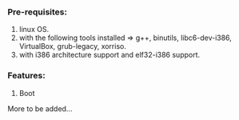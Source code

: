 ### Pre-requisites: 
1. linux OS. 
2. with the following tools installed => g++, binutils, libc6-dev-i386, VirtualBox, grub-legacy, xorriso.
3. with i386 architecture support and elf32-i386 support.

### Features:
1. Boot

More to be added...
